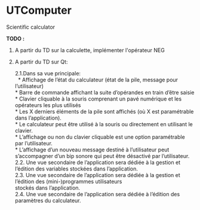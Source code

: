 # UTComputer
Scientific calculator

__TODO :__

  1. A partir du TD sur la calculette, implémenter l'opérateur NEG
  
  2. A partir du TD sur Qt:
  
      2.1.Dans sa vue principale:  
          &nbsp;&nbsp;* Affichage de l’état du calculateur (état de la pile, message pour l’utilisateur)  
          * Barre de commande affichant la suite d’opérandes en train d’être saisie  
          * Clavier cliquable à la souris comprenant un pavé numérique et les opérateurs les plus utilisés  
          * Les X derniers éléments de la pile sont affichés (où X est paramétrable dans l’application).  
          * Le calculateur peut être utilisé à la souris ou directement en utilisant le clavier.  
          * L’affichage ou non du clavier cliquable est une option paramétrable par l’utilisateur.  
          * L’affichage d’un nouveau message destiné à l’utilisateur peut s’accompagner d’un bip sonore qui peut être
                 désactivé par l’utilisateur.  
      2.2. Une vue secondaire de l’application sera dédiée à la gestion et l’édition des variables stockées dans l’application.  
      2.3. Une vue secondaire de l’application sera dédiée à la gestion et l’édition des (mini-)programmes utilisateurs  
          stockés dans l’application.  
      2.4. Une vue secondaire de l’application sera dédiée à l’édition des paramètres du calculateur.
